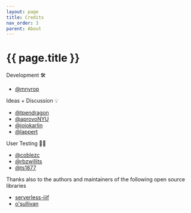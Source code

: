 ```yaml
---
layout: page
title: Credits
nav_order: 3
parent: About
---
```


# {{ page.title }}

Development 🛠️
- [@mnyrop](https://github.com/mnyrop)

Ideas + Discussion 💡
- [@tpendragon](https://github.com/tpendragon)
- [@aprovoNYU](https://github.com/aprovoNYU)
- [@jojokarlin](https://github.com/jojokarlin)
- [@lappert](https://github.com/lappert)

User Testing 🧑‍💻
- [@coblezc](https://github.com/coblezc)
- [@rbzwillits](https://github.com/rbzwillits)
- [@ts1877](https://github.com/ts1877)

Thanks also to the authors and maintainers of the following open source libraries
- [serverless-iiif](https://github.com/samvera-labs/serverless-iiif)
- [o'sullivan](https://github.com/iiif-prezi/osullivan)

